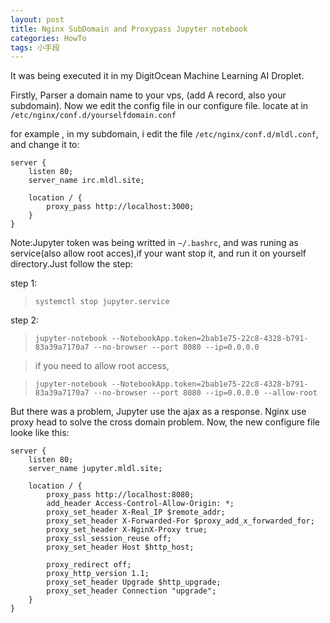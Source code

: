 ```yaml
---
layout: post
title: Nginx SubDomain and Proxypass Jupyter notebook
categories: HowTo
tags: 小手段
---
```


It was being executed it in my DigitOcean Machine Learning AI Droplet.

Firstly, Parser a domain name to your vps, (add A record, also your subdomain). Now we edit the config file in our configure file. locate at in `/etc/nginx/conf.d/yourselfdomain.conf`

for example , in my subdomain, i edit the file `/etc/nginx/conf.d/mldl.conf`, and change it to:

> 
```
server {
    listen 80;
    server_name irc.mldl.site;

    location / {
        proxy_pass http://localhost:3000;
    }
}
```

Note:Jupyter token was being writted in `~/.bashrc`, and was runing as service(also allow root acces),if your want stop it, and run it on yourself directory.Just follow the step:

step 1:
> `systemctl stop jupyter.service`

step 2:
> `jupyter-notebook --NotebookApp.token=2bab1e75-22c8-4328-b791-83a39a7170a7 --no-browser --port 8080 --ip=0.0.0.0`

> if you need to allow root access,

> `jupyter-notebook --NotebookApp.token=2bab1e75-22c8-4328-b791-83a39a7170a7 --no-browser --port 8080 --ip=0.0.0.0 --allow-root`

But there was a problem, Jupyter use the ajax as a response. Nginx use proxy head to solve the cross domain problem. Now, the new configure file looke like this:

```
server {
    listen 80;
    server_name jupyter.mldl.site;

    location / {
        proxy_pass http://localhost:8080;
        add_header Access-Control-Allow-Origin: *;
        proxy_set_header X-Real_IP $remote_addr;
        proxy_set_header X-Forwarded-For $proxy_add_x_forwarded_for;
        proxy_set_header X-NginX-Proxy true;
        proxy_ssl_session_reuse off;
        proxy_set_header Host $http_host;

        proxy_redirect off;
        proxy_http_version 1.1;
        proxy_set_header Upgrade $http_upgrade;
        proxy_set_header Connection "upgrade";
    }
}

```
